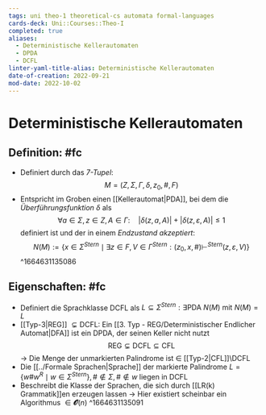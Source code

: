 ```yaml
---
tags: uni theo-1 theoretical-cs automata formal-languages
cards-deck: Uni::Courses::Theo-I
completed: true
aliases:
  - Deterministische Kellerautomaten
  - DPDA
  - DCFL
linter-yaml-title-alias: Deterministische Kellerautomaten
date-of-creation: 2022-09-21
mod-date: 2022-10-02
---
```


# Deterministische Kellerautomaten

## Definition: #fc
- Definiert durch das *7-Tupel*:
$$M=(Z,\Sigma,\Gamma,\delta,z_0,\#,F)$$
- Entspricht im Groben einen [[Kellerautomat|PDA]], bei dem die *Überführungsfunktion* $\delta$ als $$\forall a\in\Sigma,z\in Z,A\in\Gamma:\quad|\delta(z,a,A)|+|\delta(z,\varepsilon,A)|\leq1$$ definiert ist und der in einem *Endzustand akzeptiert*: $$N(M):=\{x\in\Sigma^{Stern}\mid\exists z\in F,V\in\Gamma^{Stern}:(z_0,x,\#)\vdash^{Stern}(z,\varepsilon,V)\}$$
^1664631135086

## Eigenschaften: #fc
- Definiert die Sprachklasse $\text{DCFL}$ als $L\subseteq\Sigma^{Stern}:\exists\text{PDA }N(M)\text{ mit }N(M)=L$
- [[Typ-3|REG]] $\subsetneq\text{DCFL}:$ Ein [[3. Typ - REG/Deterministischer Endlicher Automat|DFA]] ist ein DPDA, der seinen Keller nicht nutzt
$$\text{REG}\subsetneq\text{DCFL}\subseteq\text{CFL}$$
	→ Die Menge der unmarkierten Palindrome ist $\in$ [[Typ-2|CFL]]$\setminus\text{DCFL}$
- Die [[../Formale Sprachen|Sprache]] der markierte Palindrome $L=\{w\#w^R\mid w\in\Sigma^{Stern}\},\#\notin\Sigma,\#\notin w$ liegen in $\text{DCFL}$
- Beschreibt die Klasse der Sprachen, die sich durch [[LR(k) Grammatik]]en erzeugen lassen
	→ Hier existiert scheinbar ein Algorithmus $\in\mathbfcal{O}(n)$
^1664631135091
